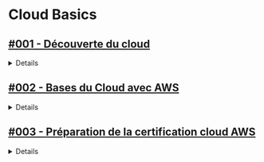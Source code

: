 # **Cloud Basics**

## [#001 - Découverte du cloud](https://youtube.com/playlist?list=PLP0aqyZ5GFdm4xat5-347L3ZzqkjZG4bk&si=g6BX7bF4epHozIdu)

<details>
  <summary>Details</summary>
  Découverte du cloud 
</details>

## [#002 - Bases du Cloud avec AWS](https://openclassrooms.com/fr/courses/7162856-gerez-du-code-avec-git-et-github)

<details>
  <summary>Details</summary>
  Premier Service Cloud au monde

    Partie 1 - Prenez en main AWS
        1. Tirez un maximum de ce cours
        2. Qu'est-ce que le cloud ?
        3. Adoptez le bon type de cloud
        4. Faites vos premiers pas sur AWS
        5. Créez votre premier serveur sur AWS
        Quiz : Prendre en main AWS
    Partie 2 - Montez un serveur web sur EC2
        1. Découvrez les services d'Amazon EC2
        2. Démarrez votre première instance EC2
        3. Connectez-vous à votre instance
        4. Configurez une IP élastique
        5. Sauvegardez et restaurez votre instance
        Quiz : Monter un serveur web sur Amazon EC2
    Partie 3 - Installez une base de données sur RDS
        1. Découvrez RDS
        2. Lancez votre serveur RDS
        3. Sauvegardez et restaurez la base de données
        Quiz : Installer une base de données sur RDS
    Partie 4 - Stockez des fichiers sur S3
        1. Qu'est-ce que Simple Storage Service (S3) ?
        2. Stockez et accédez à des fichiers sur Amazon S3
        3. Utilisez le stockage AWS de manière sécurisée
        4. Définissez les droits d'accès à Amazon S3
        5. Maîtrisez les outils de facturation sur AWS
        Quiz : Stocker des fichiers sur S3
</details>

## [#003 - Préparation de la certification cloud AWS ](https://youtube.com/playlist?list=PL2A0j6QPgLzeUXmw90Hykt7lr1ZgkUZQj&si=caBegNtY6OL_xxsv)

<details>
  <summary>Details</summary>
  Préparez-vous pour une certification AWS
  Déploiment sur AWS (https://openclassrooms.com/fr/courses/2035756-deployez-vos-systemes-et-reseaux-dans-le-cloud-avec-aws)
  Architecture AWS Cloud(https://openclassrooms.com/fr/courses/7818631-devenez-un-architecte-de-solutions-aws)
</details>

